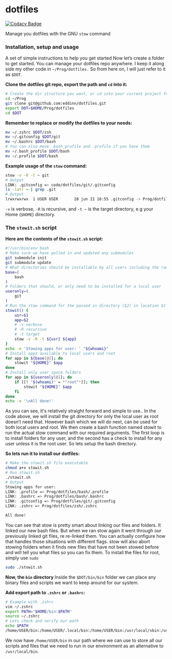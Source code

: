 # dotfiles

[![Codacy Badge](https://api.codacy.com/project/badge/Grade/72002cba793e441cbe02f708afabdacc)](https://www.codacy.com/manual/Eddinn/dotfiles?utm_source=github.com&amp;utm_medium=referral&amp;utm_content=eddinn/dotfiles&amp;utm_campaign=Badge_Grade)

Manage you dotfiles with the GNU `stow` command

### Installation, setup and usage

A set of simple instructions to help you get started
Now let’s create a folder to get started. You can manage your dotfiles repo anywhere. I keep it along side my other code in `~/Prog/dotfiles.` So from here on, I will just refer to it as `$DOT`.

**Clone the dotfiles git repo, export the path and ```cd``` into it:**

```bash
# Create the dir structure you want, or cd into your current project folder
cd ~/Prog
git clone git@github.com:eddinn/dotfiles.git
export DOT=$HOME/Prog/dotfiles
cd $DOT
```

**Remember to replace or modify the dotfiles to your needs:**

```bash
mv ~/.zshrc $DOT/zsh
mv ~/.gitconfig $DOT/git
mv ~/.bashrc $DOT/bash
# You can also move .bash_profile and .profile if you have them
mv ~/.bash_profile $DOT/bash
mv ~/.profile $DOT/bash
```

**Example usage of the `stow` command:**

```bash
stow -v -R -t ~ git
# Output
LINK: .gitconfig => code/dotfiles/git/.gitconfig
ls -latr ~ | grep .git
# Output
lrwxrwxrwx  1 USER USER       28 jun 21 16:55 .gitconfig -> Prog/dotfiles/git/.gitconfig
```

`-v` is verbose, `-R` is recursive, and `-t ~` is the target directory, e.g your Home (`$HOME`) directory.

### The `stowit.sh` script

**Here are the contents of the ```stowit.sh``` script:**

```bash
#!/usr/bin/env bash
# Make sure we have pulled in and updated any submodules
git submodule init
git submodule update
# What directories should be installable by all users including the root user
base=(
    bash
)
# Folders that should, or only need to be installed for a local user
useronly=(
    git
)
# Run the stow command for the passed in directory ($2) in location $1
stowit() {
    usr=$1
    app=$2
    # -v verbose
    # -R recursive
    # -t target
    stow -v -R -t ${usr} ${app}
}
echo -e 'Stowing apps for user: ' "${whoami}"
# Install apps available to local users and root
for app in ${base[@]}; do
    stowit "${HOME}" $app
done
# Install only user space folders
for app in ${useronly[@]}; do
    if [[! "$(whoami)" = *"root"*]]; then
        stowit "${HOME}" $app
    fi
done
echo -e '\nAll done!'
```

As you can see, it's relatively straight forward and simple to use..
In the code above, we will install the git directory for only the local user as root doesn’t need that. However bash which we will do next, can be used for both local users and root. We then create a bash function named stowit to run the actual stow command with our required arguments.
The first loop is to install folders for any user, and the second has a check to install for any user unless it is the root user. So lets setup the bash directory.

**So lets run it to install our dotfiles:**

```bash
# Make the stowit.sh file executable
chmod a+x stowit.sh
# Run stowit.sh
./stowit.sh
# Output
Stowing apps for user:
LINK: .profile => Prog/dotfiles/bash/.profile
LINK: .bashrc => Prog/dotfiles/bash/.bashrc
LINK: .gitconfig => Prog/dotfiles/git/.gitconfig
LINK: .zshrc => Prog/dotfiles/zsh/.zshrc

All done!
```

You can see that stow is pretty smart about linking our files and folders. It linked our new bash files. But when we ran stow again it went through our previously linked git files, re re-linked them. You can actually configure how that handles those situations with different flags. stow will also abort stowing folders when it finds new files that have not been stowed before and will tell you what files so you can fix them.
To install the files for root, simply use ```sudo```

```bash
sudo ./stowit.sh
```

**Now, the `bin` directory**
Inside the `$DOT/bin/bin` folder we can place any binary files and scripts we want to keep around for our system.

**Add export path to `.zshrc` or `.bashrc`:**

```bash
# Example with .zshrc
vim ~/.zshrc
export PATH="$HOME/bin:$PATH"
source ~/.zshrc
# Lets check and verify our path
echo $PATH
/home/USER/bin:/home/USER/.local/bin:/home/USER/bin:/usr/local/sbin:/usr/local/bin:/usr/sbin:/usr/bin:/sbin:/bin:/usr/games:/usr/local/games:/snap/bin
```

We now have `/home/USER/bin` in our path where we can use to store all our scripts and files that we need to run in our environment as an alternative to `/usr/local/bin`.
